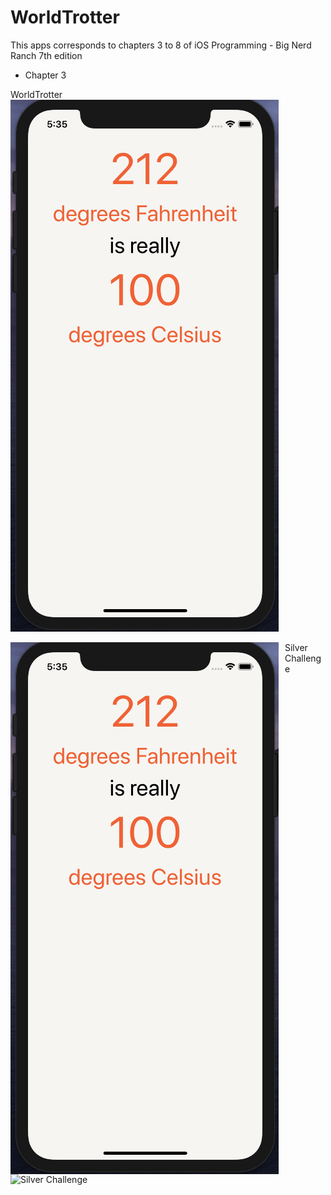 # WorldTrotter 

This apps corresponds to chapters 3 to 8 of
iOS Programming - Big Nerd Ranch 7th edition

- Chapter 3 

WorldTrotter
![World Trotter](chapter3.png)

<img src="chapter3.png"
     alt="Markdown Monster icon"
     style="float: left; margin-right: 10px;" />

Silver Challenge
![Silver Challenge]("images/chapter3-silverChallenge.png)

